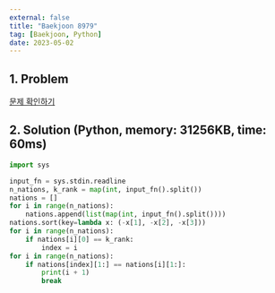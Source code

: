 ```yaml
---
external: false
title: "Baekjoon 8979"
tag: [Baekjoon, Python]
date: 2023-05-02
---
```


## 1. Problem

[문제 확인하기](https://www.acmicpc.net/problem/8979)

## 2. Solution (Python, memory: 31256KB, time: 60ms)

```python
import sys

input_fn = sys.stdin.readline
n_nations, k_rank = map(int, input_fn().split())
nations = []
for i in range(n_nations):
    nations.append(list(map(int, input_fn().split())))
nations.sort(key=lambda x: (-x[1], -x[2], -x[3]))
for i in range(n_nations):
    if nations[i][0] == k_rank:
        index = i
for i in range(n_nations):
    if nations[index][1:] == nations[i][1:]:
        print(i + 1)
        break
```
